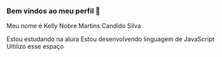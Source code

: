 ### Bem vindos ao meu perfil 💜

Meu nome é Kelly Nobre Martins Candido Silva 

 Estou estudando na alura
 Estou desenvolvendo linguagem de JavaScript
 Ultilizo esse espaço 
